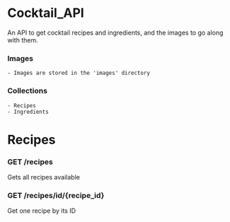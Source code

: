 # Cocktail_API
An API to get cocktail recipes and ingredients, and the images to go along with them.

### Images
    - Images are stored in the 'images' directory


### Collections
    - Recipes
    - Ingredients


# Recipes
### GET /recipes
Gets all recipes available

### GET /recipes/id/{recipe_id}
Get one recipe by its ID
